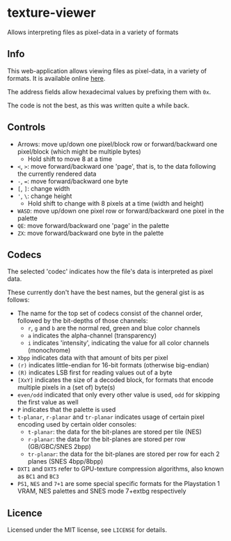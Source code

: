 # texture-viewer
Allows interpreting files as pixel-data in a variety of formats

## Info

This web-application allows viewing files as pixel-data, in a variety of formats.
It is available online [here](https://angelo-wf.github.io/texture-viewer/).

The address fields allow hexadecimal values by prefixing them with `0x`.

The code is not the best, as this was written quite a while back.

## Controls

- Arrows: move up/down one pixel/block row or forward/backward one pixel/block (which might be multiple bytes)
  - Hold shift to move 8 at a time
- `<`, `>`: move forward/backward one 'page', that is, to the data following the currently rendered data
- `-`, `=`: move forward/backward one byte
- `[`, `]`: change width
- `'`, `\`: change height
  - Hold shift to change with 8 pixels at a time (width and height)
- `WASD`: move up/down one pixel row or forward/backward one pixel in the palette
- `QE`: move forward/backward one 'page' in the palette
- `ZX`: move forward/backward one byte in the palette

## Codecs

The selected 'codec' indicates how the file's data is interpreted as pixel data.

These currently don't have the best names, but the general gist is as follows:
- The name for the top set of codecs consist of the channel order, followed by the bit-depths of those channels:
  - `r`, `g` and `b` are the normal red, green and blue color channels
  - `a` indicates the alpha-channel (transparency)
  - `i` indicates 'intensity', indicating the value for all color channels (monochrome)
- `Xbpp` indicates data with that amount of bits per pixel
- `(r)` indicates little-endian for 16-bit formats (otherwise big-endian)
- `(R)` indicates LSB first for reading values out of a byte
- `[XxY]` indicates the size of a decoded block, for formats that encode multiple pixels in a (set of) byte(s)
- `even/odd` indicated that only every other value is used, `odd` for skipping the first value as well
- `P` indicates that the palette is used
- `t-planar`, `r-planar` and `tr-planar` indicates usage of certain pixel encoding used by certain older consoles:
  - `t-planar`: the data for the bit-planes are stored per tile (NES)
  - `r-planar`: the data for the bit-planes are stored per row (GB/GBC/SNES 2bpp)
  - `tr-planar`: the data for the bit-planes are stored per row for each 2 planes (SNES 4bpp/8bpp)
- `DXT1` and `DXT5` refer to GPU-texture compression algorithms, also known as `BC1` and `BC3`
- `PS1`, `NES` and `7+1` are some special specific formats for the Playstation 1 VRAM, NES palettes and SNES mode 7+extbg respectively

## Licence

Licensed under the MIT license, see `LICENSE` for details.
